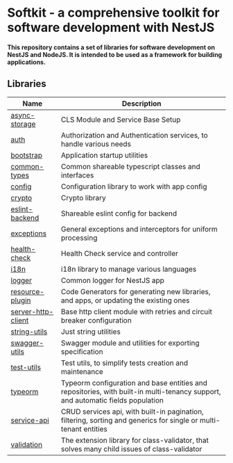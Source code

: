 # Softkit - a comprehensive toolkit for software development with NestJS

#### This repository contains a set of libraries for software development on NestJS and NodeJS. It is intended to be used as a framework for building applications.

## Libraries

| Name                                                      | Description                                                                                                                    |
|-----------------------------------------------------------|--------------------------------------------------------------------------------------------------------------------------------|
| [async-storage](./libs/async-storage/README.md)           | CLS Module and Service Base Setup                                                                                              |
| [auth](./libs/auth/README.md)                             | Authorization and Authentication services, to handle various needs                                                             |
| [bootstrap](./libs/bootstrap/README.md)                   | Application startup utilities                                                                                                  |
| [common-types](./libs/common-types/README.md)             | Common shareable typescript classes and interfaces                                                                             |
| [config](./libs/config/README.md)                         | Configuration library to work with app config                                                                                  |
| [crypto](./libs/crypto/README.md)                         | Crypto library                                                                                                                 |
| [eslint-backend](./libs/eslint-backend/README.md)         | Shareable eslint config for backend                                                                                            |
| [exceptions](./libs/exceptions/README.md)                 | General exceptions and interceptors for uniform processing                                                                     |
| [health-check](./libs/health-check/README.md)             | Health Check service and controller                                                                                            |
| [i18n](./libs/i18n/README.md)                             | i18n library to manage various languages                                                                                       |
| [logger](./libs/logger/README.md)                         | Common logger for NestJS app                                                                                                   |
| [resource-plugin](./libs/resource-plugin/README.md)       | Code Generators for generating new libraries, and apps, or updating the existing ones                                          |
| [server-http-client](./libs/server-http-client/README.md) | Base http client module with retries and circuit breaker configuration                                                         |
| [string-utils](./libs/string-utils/README.md)             | Just string utilities                                                                                                          |
| [swagger-utils](./libs/swagger-utils/README.md)           | Swagger module and utilities for exporting specification                                                                       |
| [test-utils](./libs/test-utils/README.md)                 | Test utils, to simplify tests creation and maintenance                                                                         |
| [typeorm](./libs/typeorm/README.md)                       | Typeorm configuration and base entities and repositories, with built-in multi-tenancy support, and automatic fields population |
| [service-api](./libs/service-api/README.md)               | CRUD services api, with built-in pagination, filtering, sorting and generics for single or multi-tenant entities       |
| [validation](./libs/validation/README.md)                 | The extension library for class-validator, that solves many child issues of class-validator                                    |
